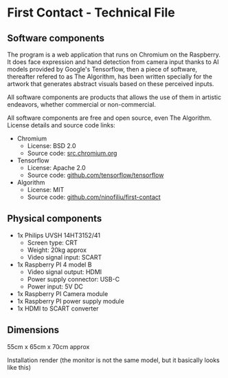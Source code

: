 # First Contact - Technical File

## Software components

The program is a web application that runs on Chromium on the Raspberry. It does face expression and hand detection from camera input thanks to AI models provided by Google's Tensorflow, then a piece of software, thereafter refered to as The Algorithm, has been written specially for the artwork that generates abstract visuals based on these perceived inputs.

All software components are products that allows the use of them in artistic endeavors, whether commercial or non-commercial.

All software components are free and open source, even The Algorithm. License details and source code links:

- Chromium
  - License: BSD 2.0
  - Source code: [src.chromium.org](https://src.chromium.org/)
- Tensorflow
  - License: Apache 2.0
  - Source code: [github.com/tensorflow/tensorflow](https://github.com/tensorflow/tensorflow)
- Algorithm
  - License: MIT
  - Source code: [github.com/ninofiliu/first-contact](https://github.com/ninofiliu/first-contact)

## Physical components

- 1x Philips UVSH 14HT3152/41
  - Screen type: CRT
  - Weight: 20kg approx
  - Video signal input: SCART
- 1x Raspberry PI 4 model B
  - Video signal output: HDMI
  - Power supply connector: USB-C
  - Power input: 5V DC
- 1x Raspberry PI Camera module
- 1x Raspberry PI power supply module
- 1x HDMI to SCART converter

## Dimensions

55cm x 65cm x 70cm approx

Installation render (the monitor is not the same model, but it basically looks like this)

